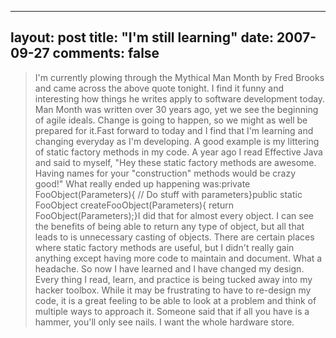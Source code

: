 
---
layout: post
title: "I'm still learning"
date: 2007-09-27
comments: false
---


> I'm currently plowing through the Mythical Man Month by Fred Brooks and came across the above quote tonight.  I find it funny and interesting how things he writes apply to software development today.  Man Month was written over 30 years ago, yet we see the beginning of agile ideals.  Change is going to happen, so we might as well be prepared for it.Fast forward to today and I find that I'm learning and changing everyday as I'm developing.  A good example is my littering of static factory methods in my code.  A year ago I read Effective Java and said to myself, "Hey these static factory methods are awesome.  Having names for your "construction" methods would be crazy good!"  What really ended up happening was:private FooObject(Parameters){  // Do stuff with parameters}public static FooObject createFooObject(Parameters){  return FooObject(Parameters);}I did that for almost every object.  I can see the benefits of being able to return any type of object, but all that leads to is unnecessary casting of objects.  There are certain places where static factory methods are useful, but I didn't really gain anything except having more code to maintain and document.   What a headache. So now I have learned and I have changed my design.  Every thing I read, learn, and practice is being tucked away into my hacker toolbox.  While it may be frustrating to have to re-design my code, it is a great feeling to be able to look at a problem and think of multiple ways to approach it.  Someone said that if all you have is a hammer, you'll only see nails.  I want the whole hardware store.


